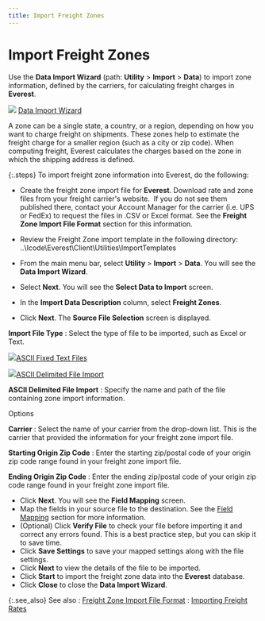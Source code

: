 ```yaml
---
title: Import Freight Zones
---
```


# Import Freight Zones


Use the **Data Import Wizard** (path:  **Utility** > **Import**  > **Data**) to import zone information,  defined by the carriers, for calculating freight charges in **Everest**.


![]({{site.utl_baseurl}}/img/lens.gif) [Data  Import Wizard]({{site.utl_baseurl}}/db-utils/data-import/wizard/import_data_wizard_data_import_wizard_utility_content.html)


A zone can be a single state, a country, or a region, depending on how  you want to charge freight on shipments. These zones help to estimate  the freight charge for a smaller region (such as a city or zip code).  When computing freight, Everest calculates the charges based on the zone  in which the shipping address is defined.


{:.steps}
To import freight zone information into Everest,  do the following:

- Create the freight  zone import file for **Everest**.  Download rate and zone files from your freight carrier's website.  If  you do not see them published there, contact your Account Manager for  the carrier (i.e. UPS or FedEx) to request the files in .CSV or Excel  format. See the **Freight 
 Zone Import File Format** section for this information.


- Review the Freight  Zone import template in the following directory:
..\Icode\Everest\Client\Utilities\ImportTemplates
- From the main menu  bar, select **Utility** > **Import** > **Data**.  You will see the **Data Import Wizard**.
- Select **Next**.  You will see the **Select Data to Import**  screen.
- In the **Import 
 Data Description** column, select **Freight 
 Zones**.
- Click **Next**.  The **Source File Selection** screen  is displayed.



**Import File Type**
: Select the type of file to be imported, such as  Excel or Text.


![]({{site.utl_baseurl}}/img/lens.gif)[ASCII  Fixed Text Files]({{site.utl_baseurl}}/db-utils/data-import/wizard/src-file-selection/text-file-excel-spreadsheet/ascii_fixed_text_files.html)


![]({{site.utl_baseurl}}/img/lens.gif)[ASCII  Delimited File Import]({{site.utl_baseurl}}/db-utils/data-import/wizard/src-file-selection/text-file-excel-spreadsheet/ascii_delimited_text_files.html)


**ASCII Delimited File Import**
: Specify the name and path of the file containing  zone import information.


Options


**Carrier**
: Select the name of your carrier from the drop-down  list. This is the carrier that provided the information for your freight  zone import file.


**Starting Origin Zip Code**
: Enter the starting zip/postal code of your origin  zip code range found in your freight zone import file.


**Ending Origin Zip Code**
: Enter the ending zip/postal code of your origin  zip code range found in your freight zone import file.

- Click **Next**.  You will see the **Field Mapping**  screen.
- Map the fields  in your source file to the destination. See the [Field  Mapping]({{site.utl_baseurl}}/db-utils/data-import/wizard/field-mapping/field_mapping_data_import_wizard_utility_content.html) section for more information.
- (Optional) Click  **Verify File** to check your file  before importing it and correct any errors found. This is a best practice  step, but you can skip it to save time.
- Click **Save 
 Settings** to save your mapped settings along with the file settings.
- Click **Next**  to view the details of the file to be imported.
- Click **Start**  to import the freight zone data into the **Everest**  database.
- Click **Close**  to close the **Data Import Wizard**.



{:.see_also}
See also
: [Freight  Zone Import File Format]({{site.utl_baseurl}}/db-utils/data-import/wizard/importing-freight-info/freight_zone_import_file_format_data_import_wizard_ut.html)
: [Importing  Freight Rates]({{site.utl_baseurl}}/db-utils/data-import/wizard/importing-freight-info/importing_freight_rates_data_import_wizard_ut.html)

